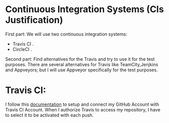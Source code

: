 # Continuous Integration Systems (CIs Justification)

First part:
We will use two continuous integration systems:

- Travis CI .
- CircleCI . 

Second part:
Find alternatives for the Travis and try to use it for the test purposes.
There are several alternatives for Travis like TeamCity,Jenjkins and Appveyors; but I will use Appveyor specifically for the test purposes.


# Travis CI:
I follow this [documentation](https://docs.travis-ci.com/) to setup and connect my GitHub Account with Travis CI Account.
When I authorize Travis to access my repository, I have to select it to be activated with each push.





